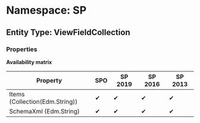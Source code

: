 # Namespace: SP
## Entity Type: ViewFieldCollection

### Properties

**Availability matrix**

Property | SPO | SP 2019 | SP 2016 | SP 2013
----------|-----|---------|---------|--------
Items (Collection(Edm.String)) | ✔ | ✔ | ✔ | ✔
SchemaXml (Edm.String) | ✔ | ✔ | ✔ | ✔

